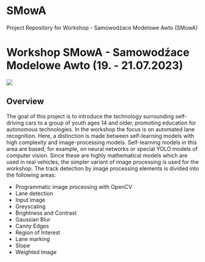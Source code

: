 # SMowA
Project Repository for Workshop - Samowodźace Modelowe Awto (SMowA)


# Workshop SMowA - Samowodźace Modelowe Awto (19. - 21.07.2023)
![](SMowA.png)



## Overview

The goal of this project is to introduce the technology surrounding self-driving cars to a group of youth ages 14 and older, promoting education for autonomous technologies. In the workshop the focus is on automated lane recognition. Here, a distinction is made between self-learning models with high complexity and image-processing models. Self-learning models in this area are based, for example, on neural networks or special YOLO models of computer vision. Since these are highly mathematical models which are used in real vehicles, the simpler variant of image processing is used for the workshop.
The track detection by image processing elements is divided into the following areas:

- Programmatic image processing with OpenCV
- Lane detection
- Input image
- Greyscaling
- Brightness and Contrast
- Gaussian Blur
- Canny Edges
- Region of Interest
- Lane marking
- Slope
- Weighted Image

